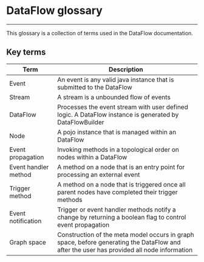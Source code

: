 # DataFlow glossary
---

This glossary is a collection of terms used in the DataFlow documentation.

## Key terms

| Term                 | Description                                                                                                                               |
|----------------------|-------------------------------------------------------------------------------------------------------------------------------------------|
| Event                | An event is any valid java instance that is submitted to the DataFlow                                                                     |
| Stream               | A stream is a unbounded flow of events                                                                                                    |
| DataFlow             | Processes the event stream with user defined logic. A DataFlow instance is generated by DataFlowBuilder                                   |
| Node                 | A pojo instance that is managed within an DataFlow                                                                                        |
| Event propagation    | Invoking methods in a topological order on nodes within a DataFlow                                                                        |
| Event handler method | A method on a node that is an entry point for processing an external event                                                                |
| Trigger method       | A method on a node that is triggered once all parent nodes have completed their trigger methods                                           |
| Event notification   | Trigger or event handler methods notify a change by returning a boolean flag to control event propagation                                 |
| Graph space          | Construction of the meta model occurs in graph space, before generating the DataFlow and after the user has provided all node information |